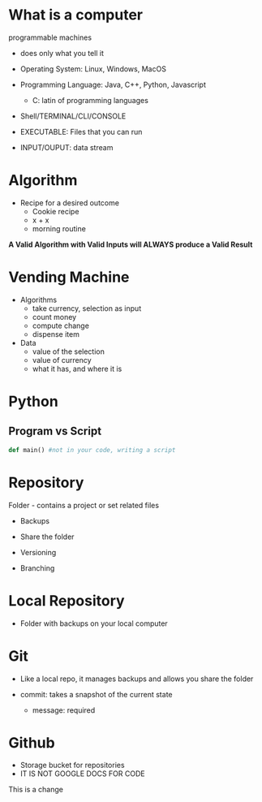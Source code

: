 # What is a computer

programmable machines
- does only what you tell it

- Operating System: Linux, Windows, MacOS
- Programming Language: Java, C++, Python, Javascript
  - C: latin of programming languages
- Shell/TERMINAL/CLI/CONSOLE
- EXECUTABLE: Files that you can run
- INPUT/OUPUT: data stream


# Algorithm

- Recipe for a desired outcome
  - Cookie recipe
  - x + x
  - morning routine

**A Valid Algorithm with Valid Inputs will ALWAYS produce a Valid Result**

# Vending Machine

- Algorithms
  - take currency, selection as input
  - count money
  - compute change
  - dispense item
- Data
  - value of the selection
  - value of currency
  - what it has, and where it is


# Python

## Program vs Script

```py
def main() #not in your code, writing a script
```


# Repository

Folder - contains a project or set related files

- Backups
- Share the folder

- Versioning
- Branching

# Local Repository

- Folder with backups on your local computer

# Git

- Like a local repo, it manages backups and allows you share the folder

- commit: takes a snapshot of the current state
  - message: required

# Github

- Storage bucket for repositories
- IT IS NOT GOOGLE DOCS FOR CODE



This is a change

